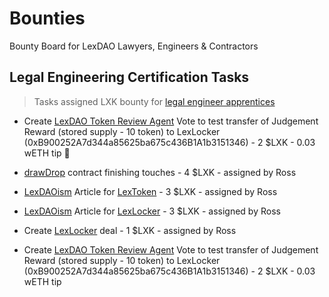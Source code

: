 # Bounties
Bounty Board for LexDAO Lawyers, Engineers &amp; Contractors

## Legal Engineering Certification Tasks
> Tasks assigned LXK bounty for [legal engineer apprentices](https://github.com/lexDAO/Legal-Engineers)

* Create [LexDAO Token Review Agent](https://mainnet.aragon.org/#/lexdaotokenreview/0x06b146e04355caa9ac54d6a1f98b743648805b94/) Vote to test transfer of Judgement Reward (stored supply - 10 token) to LexLocker (0xB900252A7d344a85625ba675c436B1A1b3151346) - 2 $LXK - 0.03 wETH tip 🏹

* [drawDrop](https://github.com/lexDAO/dripDrop/blob/drip-dividend/contracts/MemberDrawDropFactory.sol) contract finishing touches - 4 $LXK - assigned by Ross
* [LexDAOism](https://medium.com/lexdaoism) Article for [LexToken](https://github.com/lexDAO/LexToken) - 3 $LXK - assigned by Ross
* [LexDAOism](https://medium.com/lexdaoism) Article for [LexLocker](https://github.com/lexDAO/LexLocker) - 3 $LXK - assigned by Ross
* Create [LexLocker](https://etherscan.io/address/0xB900252A7d344a85625ba675c436B1A1b3151346#writeContract) deal - 1 $LXK - assigned by Ross
* Create [LexDAO Token Review Agent](https://mainnet.aragon.org/#/lexdaotokenreview/0x06b146e04355caa9ac54d6a1f98b743648805b94/) Vote to test transfer of Judgement Reward (stored supply - 10 token) to LexLocker (0xB900252A7d344a85625ba675c436B1A1b3151346) - 2 $LXK - 0.03 wETH tip
